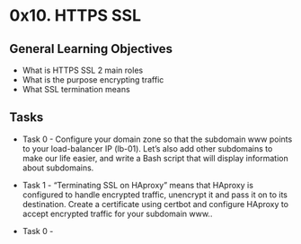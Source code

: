 # 0x10. HTTPS SSL

## General Learning Objectives

* What is HTTPS SSL 2 main roles
* What is the purpose encrypting traffic
* What SSL termination means

## Tasks

* Task 0 - Configure your domain zone so that the subdomain www points to your load-balancer IP (lb-01). Let’s also add other subdomains to make our life easier, and write a Bash script that will display information about subdomains.

* Task 1 - “Terminating SSL on HAproxy” means that HAproxy is configured to handle encrypted traffic, unencrypt it and pass it on to its destination.
    Create a certificate using certbot and configure HAproxy to accept encrypted traffic for your subdomain www..

* Task 0 - 
